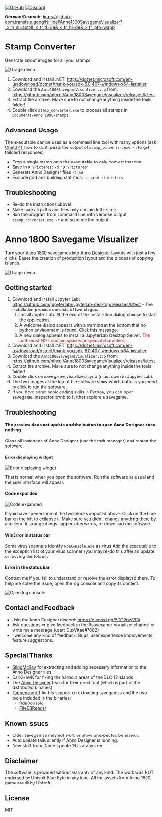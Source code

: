 [![GitHub](https://img.shields.io/github/license/nihoel/Anno1800SavegameVisualizer)](https://github.com/nihoel/Anno1800SavegameVisualizer/blob/master/LICENSE) [![Discord](https://img.shields.io/discord/571011757317947406?label=help%2Fdiscord)](https://discord.gg/JJpHWRB)

**German/Deutsch**: https://github-com.translate.goog/NiHoel/Anno1800SavegameVisualizer?_x_tr_sl=auto&_x_tr_tl=de&_x_tr_hl=de&_x_tr_pto=wapp

# Stamp Converter
Generate layout images for all your stamps.

![Usage demo](imgs/stamp_converter_demo.gif)

1. Download and install .NET:  https://dotnet.microsoft.com/en-us/download/dotnet/thank-you/sdk-6.0.407-windows-x64-installer
2. Download the `Anno1800SavegameVisualizer.zip` from: https://github.com/nihoel/Anno1800SavegameVisualizer/releases/latest
3. Extract the archive. Make sure to not change anything inside the tools folder!
4. Double click `stamp_converter.exe` to process all stamps in `Documents/Anno 1800/stamps`

## Advanced Usage
The executable can be used as a command line tool with many options (ask [ChatGPT](https://chat.openai.com) how to do it, paste the output of `stamp_converter.exe -h` to get tailored responses)
* Drop a single stamp onto the executable to only convert that one
* Save in `D:\Pictures`: `-d "D:\Pictures"`
* Generate Anno Designer files `-t ad`
* Exclude grid and building statistics: `-e grid statistics`

## Troubleshooting
* Re-do the instructions above!
* Make sure all paths and files only contain letters a-z
* Run the program from command line with verbose output `stamp_converter.exe -v` and send me the output.

# Anno 1800 Savegame Visualizer
Turn your [Anno 1800](https://www.ubisoft.com/de-de/game/anno-1800/) savegames into [Anno Designer](https://github.com/AnnoDesigner/anno-designer) layouts with just a few clicks! Eases the creation of production layout and the process of copying islands.

![Usage demo](imgs/savegame_visualizer_demo.gif)

## Getting started
1. Download and install Jupyter Lab: https://github.com/jupyterlab/jupyterlab-desktop/releases/latest - The installation process consists of two stages.
    1. Install Jupter Lab. At the end of the installation dialog choose to start the application.
    2. A welcome dialog appears with a warning at the bottom that no python environment is found. Click this message.
    3. A new dialog appears to install a JupyterLab Desktop Server. <span style="color: red;">The path must NOT contain spaces or special characters.</span>
2. Download and install .NET:  https://dotnet.microsoft.com/en-us/download/dotnet/thank-you/sdk-6.0.407-windows-x64-installer
3. Download the `Anno1800SavegameVisualizer.zip` from: https://github.com/nihoel/Anno1800SavegameVisualizer/releases/latest
4. Extract the archive. Make sure to not change anything inside the tools folder!
5. Double click on savegame_visualizer.ipynb (must open in Jupyter Lab).
6. The two images at the top of the software show which buttons you need to click to run the software.
7. If you have some basic coding skills in Python, you can open savegame_inspector.ipynb to further explore a savegame.

## Troubleshooting
#### The preview does not update and the button to open Anno Designer does nothing
Close all instances of Anno Designer (use the task manager) and restart the software.

#### Error displaying widget
![Error displaying widget](imgs/error_display_widget.png)

That is normal when you open the software. Run the software as usual and the user interface will appear.

#### Code expanded
![Code expanded](imgs/code_expanded.png)

If you have opened one of the two blocks depicted above: Click on the blue bar on the left to collapse it. Make sure you didn't change anything there by accident. If strange things happen afterwards, re-download the software

#### WinError in status bar
Some virus scanners identify `RdaConsole.exe` as virus
Add the executable to the exception list of your virus scanner (you may re-do this after an update or moving the folder).

#### Error in the status bar
Contact me if you fail to understand or resolve the error displayed there. To help me solve the issue, open the log console and copy its content.

![Open log console](imgs/show_log_console.png)

## Contact and Feedback
* Join the Anno Designer discord: https://discord.gg/5CC2pz8B3j
* Ask questions or give feedback in the #savegame-visualizer channel or write me a message (user: DuxVitae#7882)
* I welcome any kind of feedback: Bugs, user experience improvements, feature suggestions.

## Special Thanks
* [StingMcRay](https://github.com/StingMcRay) for extracting and adding necessary information to the Anno Designer files
* DarKHawK for fixing the harbour areas of the DLC 12 islands
* The [Anno Designer](https://github.com/AnnoDesigner/anno-designer) team for their great tool (which is part of the distributed binaries)
* [Taubenangriff](https://github.com/taubenangriff) for his support on extracting savegames and the two tools included in the binaries:
    * [RdaConsole](https://github.com/anno-mods/RdaConsole)
    * [FileDBReader](https://github.com/anno-mods/FileDBReader)
    
## Known issues
* Older savegames may not work or show unexpected behaviour.
* Auto update fails silently if Anno Designer is running.
* New stuff from Game Update 16 is always red.

## Disclaimer
The software is provided without warranty of any kind. The work was NOT endorsed by Ubisoft Blue Byte in any kind. All the assets from Anno 1800 game are © by Ubisoft.


## License
[MIT](https://github.com/NiHoel/Anno1800SavegameVisualizer/blob/main/LICENSE)
